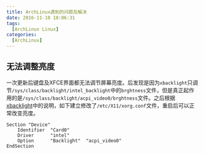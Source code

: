 ```yaml
---
title: ArchLinux遇到的问题及解决
date: 2016-11-10 18:06:31
tags:
  [ArchLinux Linux]
categories:
  [ArchLinux]
---
```


## 无法调整亮度

一次更新后键盘及XFCE界面都无法调节屏幕亮度。后发现是因为`xbacklight`只调节`/sys/class/backlight/intel_backlight`中的`brghtness`文件，但是真正起作用的是`/sys/class/backlight/acpi_video0/brghtness`文件。之后根据[xbacklight](https://wiki.archlinux.org/index.php/backlight#xbacklight)中的说明，如下建立修改了`/etc/X11/xorg.conf`文件，重启后可以正常改变亮度。

```
Section "Device"
    Identifier  "Card0"
    Driver      "intel"
    Option      "Backlight"  "acpi_video0"
EndSection
```

<!--more-->
